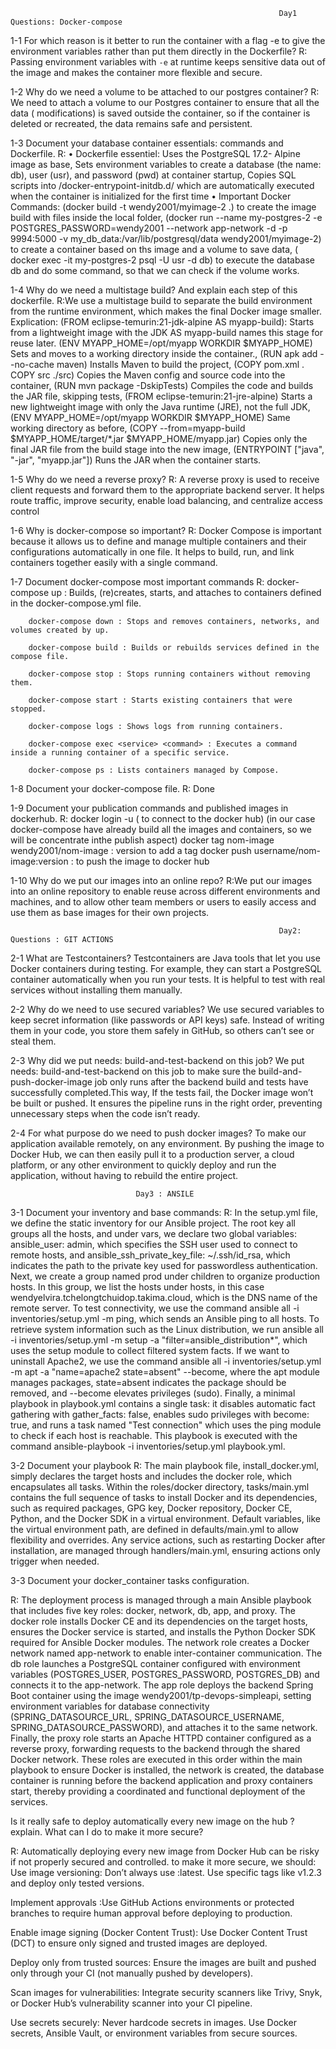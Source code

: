 
                                                                Day1 Questions: Docker-compose

1-1 For which reason is it better to run the container with a flag -e to give the environment variables rather than put them directly in the Dockerfile?
R: Passing environment variables with `-e` at runtime keeps sensitive data out of the image and makes the container more flexible and secure.

1-2 Why do we need a volume to be attached to our postgres container?
R: We need to attach a volume to our Postgres container to ensure that all the data ( modifications) is saved outside the container, so if the container is deleted or recreated, the data remains safe and persistent.

1-3 Document your database container essentials: commands and Dockerfile.
R: • Dockerfile essentiel: Uses the  PostgreSQL 17.2- Alpine image as base, Sets environment variables to create a database (the name: db), user (usr), and password (pwd) at container startup, Copies SQL scripts into /docker-entrypoint-initdb.d/ which are automatically executed when the container is initialized for the first time
   • Important Docker Commands: (docker build -t wendy2001/myimage-2 .) to create the image build with files inside the local folder, (docker run --name my-postgres-2 -e POSTGRES_PASSWORD=wendy2001 --network app-network -d -p 9994:5000 -v my_db_data:/var/lib/postgresql/data wendy2001/myimage-2) to create a container based on ths image and a volume to save data, ( docker exec -it my-postgres-2 psql -U usr -d db) to execute the database db and do some command, so that we can check if the volume works.

1-4 Why do we need a multistage build? And explain each step of this dockerfile.
R:We use a multistage build to separate the build environment from the runtime environment, which makes the final Docker image smaller. Explication: (FROM eclipse-temurin:21-jdk-alpine AS myapp-build): Starts from a lightweight image with the JDK AS myapp-build names this stage for reuse later. (ENV MYAPP_HOME=/opt/myapp WORKDIR $MYAPP_HOME) Sets and moves to a working directory inside the container., (RUN apk add --no-cache maven) Installs Maven to build the project, (COPY pom.xml . COPY src ./src) Copies the Maven config and source code into the container, (RUN mvn package -DskipTests) Compiles the code and builds the JAR file, skipping tests, (FROM eclipse-temurin:21-jre-alpine) Starts a new lightweight image with only the Java runtime (JRE), not the full JDK, (ENV MYAPP_HOME=/opt/myapp WORKDIR $MYAPP_HOME) Same working directory as before, (COPY --from=myapp-build $MYAPP_HOME/target/*.jar $MYAPP_HOME/myapp.jar) Copies only the final JAR file from the build stage into the new image, (ENTRYPOINT ["java", "-jar", "myapp.jar"]) Runs the JAR when the container starts.

1-5 Why do we need a reverse proxy?
R: A reverse proxy is used to receive client requests and forward them to the appropriate backend server. It helps route traffic, improve security, enable load balancing, and centralize access control

1-6 Why is docker-compose so important?
R: Docker Compose is important because it allows us to define and manage multiple containers and their configurations automatically in one file. It helps to build, run, and link containers together easily with a single command. 


1-7 Document docker-compose most important commands
R:      docker-compose up : Builds, (re)creates, starts, and attaches to containers defined in the docker-compose.yml file.

        docker-compose down : Stops and removes containers, networks, and volumes created by up.

        docker-compose build : Builds or rebuilds services defined in the compose file.

        docker-compose stop : Stops running containers without removing them.

        docker-compose start : Starts existing containers that were stopped.

        docker-compose logs : Shows logs from running containers.

        docker-compose exec <service> <command> : Executes a command inside a running container of a specific service.

        docker-compose ps : Lists containers managed by Compose.

1-8 Document your docker-compose file.
R: Done 

1-9 Document your publication commands and published images in dockerhub.
R: 
        docker login -u  ( to connect to the docker hub)
        (in our case docker-compose have already build all the images and containers, so we will be concentrate inthe publish aspect)
        docker tag nom-image wendy2001/nom-image : version to add a tag 
        docker push username/nom-image:version : to push the image to docker hub



1-10 Why do we put our images into an online repo?
R:We put our images into an online repository to enable reuse across different environments and machines, and to allow other team members or users to easily access and use them as base images for their own projects.


                                                                Day2: Questions : GIT ACTIONS


2-1 What are Testcontainers?
Testcontainers are Java tools that let you use Docker containers during testing. For example, they can start a PostgreSQL container automatically when you run your tests. It is helpful to test with real services without installing them manually.

 2-2 Why do we need to use secured variables?
We use secured variables to keep secret information (like passwords or API keys) safe. Instead of writing them in your code, you store them safely in GitHub, so others can’t see or steal them.


2-3 Why did we put needs: build-and-test-backend on this job? 
We put needs: build-and-test-backend on this job to make sure the build-and-push-docker-image job only runs after the backend build and tests have successfully completed.This way, If the tests fail, the Docker image won’t be built or pushed. It ensures the pipeline runs in the right order, preventing unnecessary steps when the code isn’t ready.

2-4 For what purpose do we need to push docker images?
To make our application available remotely, on any environment.
By pushing the image to Docker Hub, we can then easily pull it to a production server, a cloud platform, or any other environment to quickly deploy and run the application, without having to rebuild the entire project.




                                Day3 : ANSILE

3-1 Document your inventory and base commands:
R: In the setup.yml file, we define the static inventory for our Ansible project. The root key all groups all the hosts, and under vars, we declare two global variables: ansible_user: admin, which specifies the SSH user used to connect to remote hosts, and ansible_ssh_private_key_file: ~/.ssh/id_rsa, which indicates the path to the private key used for passwordless authentication. Next, we create a group named prod under children to organize production hosts. In this group, we list the hosts under hosts, in this case wendyelvira.tchelongtchuidop.takima.cloud, which is the DNS name of the remote server. To test connectivity, we use the command ansible all -i inventories/setup.yml -m ping, which sends an Ansible ping to all hosts. To retrieve system information such as the Linux distribution, we run ansible all -i inventories/setup.yml -m setup -a "filter=ansible_distribution*", which uses the setup module to collect filtered system facts. If we want to uninstall Apache2, we use the command ansible all -i inventories/setup.yml -m apt -a "name=apache2 state=absent" --become, where the apt module manages packages, state=absent indicates the package should be removed, and --become elevates privileges (sudo). Finally, a minimal playbook in playbook.yml contains a single task: it disables automatic fact gathering with gather_facts: false, enables sudo privileges with become: true, and runs a task named "Test connection" which uses the ping module to check if each host is reachable. This playbook is executed with the command ansible-playbook -i inventories/setup.yml playbook.yml.

3-2 Document your playbook
R:  The main playbook file, install_docker.yml, simply declares the target hosts and includes the docker role, which encapsulates all tasks. Within the roles/docker directory, tasks/main.yml contains the full sequence of tasks to install Docker and its dependencies, such as required packages, GPG key, Docker repository, Docker CE, Python, and the Docker SDK in a virtual environment. Default variables, like the virtual environment path, are defined in defaults/main.yml to allow flexibility and overrides. Any service actions, such as restarting Docker after installation, are managed through handlers/main.yml, ensuring actions only trigger when needed.

3-3 Document your docker_container tasks configuration.

R:  The deployment process is managed through a main Ansible playbook that includes five key roles: docker, network, db, app, and proxy. The docker role installs Docker CE and its dependencies on the target hosts, ensures the Docker service is started, and installs the Python Docker SDK required for Ansible Docker modules. The network role creates a Docker network named app-network to enable inter-container communication. The db role launches a PostgreSQL container configured with environment variables (POSTGRES_USER, POSTGRES_PASSWORD, POSTGRES_DB) and connects it to the app-network. The app role deploys the backend Spring Boot container using the image wendy2001/tp-devops-simpleapi, setting environment variables for database connectivity (SPRING_DATASOURCE_URL, SPRING_DATASOURCE_USERNAME, SPRING_DATASOURCE_PASSWORD), and attaches it to the same network. Finally, the proxy role starts an Apache HTTPD container configured as a reverse proxy, forwarding requests to the backend through the shared Docker network. These roles are executed in this order within the main playbook to ensure Docker is installed, the network is created, the database container is running before the backend application and proxy containers start, thereby providing a coordinated and functional deployment of the services.

Is it really safe to deploy automatically every new image on the hub ? explain. What can I do to make it more secure?

R: Automatically deploying every new image from Docker Hub can be risky if not properly secured and controlled. to make it more secure, we should:
Use image versioning: Don’t always use :latest. Use specific tags like v1.2.3 and deploy only tested versions.

Implement approvals :Use GitHub Actions environments or protected branches to require human approval before deploying to production.

Enable image signing (Docker Content Trust): Use Docker Content Trust (DCT) to ensure only signed and trusted images are deployed.

Deploy only from trusted sources: Ensure the images are built and pushed only through your CI (not manually pushed by developers).

Scan images for vulnerabilities: Integrate security scanners like Trivy, Snyk, or Docker Hub’s vulnerability scanner into your CI pipeline.

Use secrets securely: Never hardcode secrets in images. Use Docker secrets, Ansible Vault, or environment variables from secure sources.